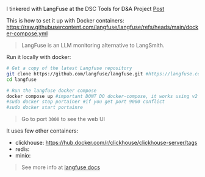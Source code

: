 I tinkered with LangFuse at the DSC Tools for D&A Project [Post](https://jalcocert.github.io/JAlcocerT/big-data-tools-for-data-analytics/#dsc-tools-for-da-projects)

This is how to set it up with Docker containers: https://raw.githubusercontent.com/langfuse/langfuse/refs/heads/main/docker-compose.yml

> LangFuse is an LLM monitoring alternative to LangSmith.

Run it locally with docker:

```sh
# Get a copy of the latest Langfuse repository
git clone https://github.com/langfuse/langfuse.git #https://langfuse.com/self-hosting/docker-compose
cd langfuse

# Run the langfuse docker compose
docker compose up #important DONT DO docker-compose, it works using v2
#sudo docker stop portainer #if you get port 9000 conflict
#sudo docker start portainre
```

> Go to port `3000` to see the web UI

It uses few other containers:

* clickhouse: https://hub.docker.com/r/clickhouse/clickhouse-server/tags
* redis:
* minio:

> See more info at [langfuse docs](https://langfuse.com/self-hosting/upgrade-guides/upgrade-v2-to-v3#docker-compose)